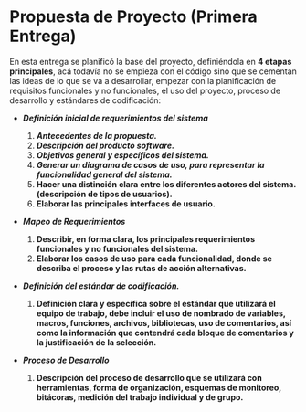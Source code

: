 # Propuesta de Proyecto (Primera Entrega)
En esta entrega se planificó la base del proyecto, definiéndola en **4 etapas principales**, acá todavía no se empieza con el código sino que se cementan las ideas de lo que se va a desarrollar, empezar con la planificación de requisitos funcionales y no funcionales, el uso del proyecto, proceso de desarrollo y estándares de codificación:

 - ***Definición inicial de requerimientos del sistema***
 
	 1.    _**Antecedentes de la propuesta.**_ 
	 2.    _**Descripción del producto software.**_
	 3.    _**Objetivos general y específicos del sistema.**_
	 4.    _**Generar un diagrama de casos de uso, para representar la funcionalidad general del sistema.**_
	 5.    **Hacer una distinción clara entre los diferentes actores del sistema. (descripción de tipos de usuarios).**
	 6.    **Elaborar las principales interfaces de usuario.**
 - ***Mapeo de Requerimientos***
	 1.    **Describir, en forma clara, los principales requerimientos funcionales y no funcionales del sistema.**
	2.  **Elaborar los casos de uso para cada funcionalidad, donde se describa el proceso y las rutas de acción alternativas.**
 - ***Definición del estándar de codificación.***
	 1.   **Definición clara y específica sobre el estándar que utilizará el equipo de trabajo, debe incluir el uso de nombrado de variables, macros, funciones, archivos, bibliotecas, uso de comentarios, así como la información que contendrá cada bloque de comentarios y la justificación de la selección.**
 - ***Proceso de Desarrollo***
	 1.  **Descripción del proceso de desarrollo que se utilizará con herramientas, forma de organización, esquemas de monitoreo, bitácoras, medición del trabajo individual y de grupo.**
